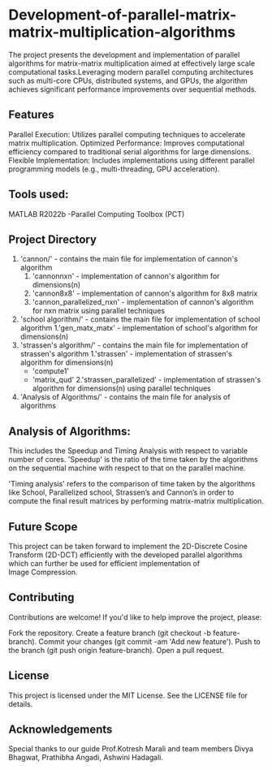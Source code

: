 # Development-of-parallel-matrix-matrix-multiplication-algorithms
The project presents the development and implementation of parallel algorithms for matrix-matrix multiplication aimed at effectively large scale computational tasks.Leveraging modern parallel computing architectures such as multi-core CPUs, distributed systems, and GPUs, the algorithm achieves significant performance improvements over sequential methods.   

## Features
Parallel Execution: Utilizes parallel computing techniques to accelerate matrix multiplication.
Optimized Performance: Improves computational efficiency compared to traditional serial algorithms for large dimensions.
Flexible Implementation: Includes implementations using different parallel programming models (e.g., multi-threading, GPU acceleration).

## Tools used:
MATLAB R2022b
-Parallel Computing Toolbox (PCT)

## Project Directory
1. 'cannon/' - contains the main file for implementation of cannon's algorithm
   1. 'cannonnxn' - implementation of cannon's algorithm for dimensions(n)
   2. 'cannon8x8' - implementation of cannon's algorithm for 8x8 matrix
   3. 'cannon_parallelized_nxn' - implementation of cannon's algorithm for nxn matrix using parallel techniques 
2. 'school algorithm/' - contains the main file for implementation of school algorithm
   1.'gen_matx_matx' - implementation of school's algorithm for dimensions(n)
3. 'strassen's algorithm/' - contains the main file for implementation of strassen's algorithm
   1.'strassen' - implementation of strassen's algorithm for dimensions(n)
     - 'compute1'
     - 'matrix_qud'
   2.'strassen_parallelized' - implementation of strassen's algorithm for dimensions(n) using parallel techniques
4. 'Analysis of Algorithms/' - contains the main file for analysis of algorithms

## Analysis of Algorithms:
This includes the Speedup and Timing Analysis with respect to variable number of cores. 
'Speedup' is the ratio of the time taken by the algorithms on the sequential machine with respect to that on the parallel machine.

'Timing analysis' refers to the comparison of time taken by the algorithms like School, Parallelized school, Strassen’s and Cannon’s in order to compute the final result matrices by performing matrix-matrix multiplication.

## Future Scope
This project can be taken forward to implement the 2D-Discrete Cosine Transform (2D-DCT) efficiently with the developed parallel algorithms which can further be used for efficient implementation of Image Compression.

## Contributing
Contributions are welcome! If you'd like to help improve the project, please:

Fork the repository.
Create a feature branch (git checkout -b feature-branch).
Commit your changes (git commit -am 'Add new feature').
Push to the branch (git push origin feature-branch).
Open a pull request.

## License
This project is licensed under the MIT License. See the LICENSE file for details.

## Acknowledgements
Special thanks to our guide Prof.Kotresh Marali and team members Divya Bhagwat, Prathibha Angadi, Ashwini Hadagali.
